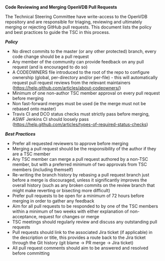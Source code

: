 **Code Reviewing and Merging OpenVDB Pull Requests**

The Technical Steering Committee have write-access to the OpenVDB repository and are responsible for triaging, reviewing and ultimately merging or rejecting GitHub pull requests. This document lists the policy and best practices to guide the TSC in this process.

***Policy***

* No direct commits to the master (or any other protected) branch, every code change should be a pull request
* Any member of the community can provide feedback on any pull request (and is encouraged to do so)
* A CODEOWNERS file introduced to the root of the repo to configure ownership (global, per-directory and/or per-file) - this will automatically request pull request reviews from the relevant maintainers (https://help.github.com/articles/about-codeowners/)
* Minimum of one non-author TSC member approval on every pull request before merging
* Non fast-forward merges must be used (ie the merge must not be rebased onto master)
* Travis CI and DCO status checks must strictly pass before merging, ASWF Jenkins CI should loosely pass (https://help.github.com/articles/types-of-required-status-checks)

***Best Practices***

* Prefer all requested reviewers to approve before merging
* Merging a pull request should be the responsibility of the author if they are a TSC member
* Any TSC member can merge a pull request authored by a non-TSC member, but with a preferred minimum of two approvals from TSC members (including themself)
* Re-writing the branch history by rebasing a pull request branch just before a merge is discouraged, unless it significantly improves the overall history (such as any broken commits on the review branch that might make reverting or bisecting more difficult)
* Prefer pull requests to be open for a minimum of 72 hours before merging in order to gather any feedback
* Aim for all pull requests to be responded to by one of the TSC members within a minimum of two weeks with either explanation of non-acceptance, request for changes or merge
* TSC meetings should regularly review and discuss any outstanding pull requests
* Pull requests should link to the associated Jira ticket (if applicable) in the description or title, this provides a route back to the Jira ticket through the Git history (git blame -> PR merge -> Jira ticket)
* All pull request comments should aim to be answered and resolved before committing
